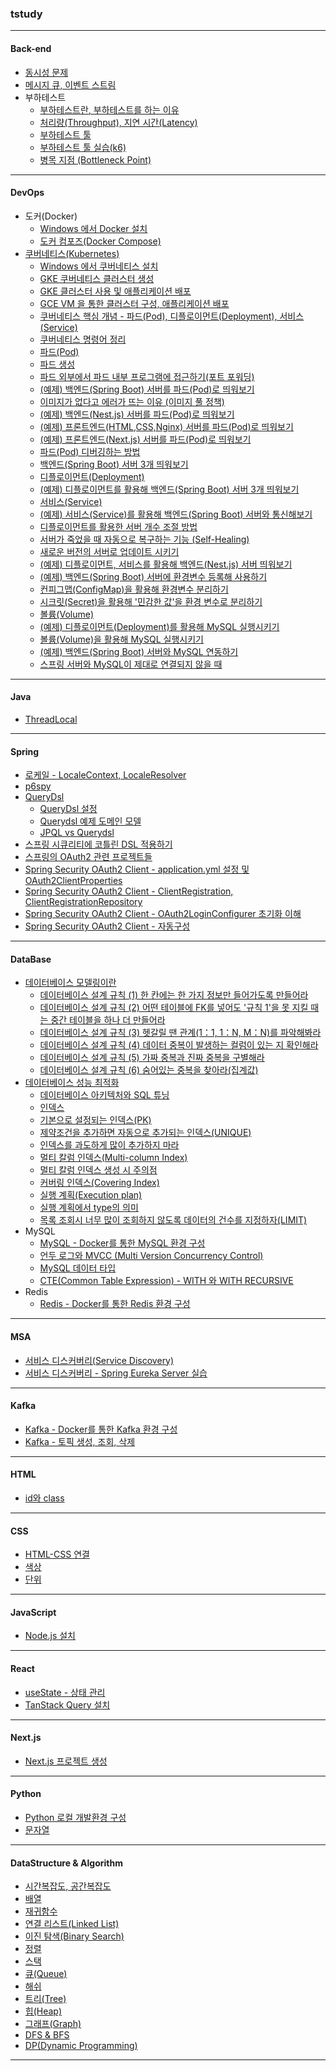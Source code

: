 ### tstudy

---

#### Back-end
- <a href="./back-end/동시성 문제.md" target="_blank">동시성 문제</a>
- <a href="./back-end/메시지 큐, 이벤트 스트림.md" target="_blank">메시지 큐, 이벤트 스트림</a>
- 부하테스트
  - <a href="./back-end/부하테스트란, 부하테스트를 하는 이유.md" target="_blank">부하테스트란, 부하테스트를 하는 이유</a>
  - <a href="./back-end/처리량(Throughput), 지연 시간(Latency).md" target="_blank">처리량(Throughput), 지연 시간(Latency)</a>
  - <a href="./back-end/부하테스트 툴.md" target="_blank">부하테스트 툴</a>
  - <a href="./back-end/부하테스트 툴 실습(k6).md" target="_blank">부하테스트 툴 실습(k6)</a>
  - <a href="./back-end/병목 지점(Bottleneck Point).md" target="_blank">병목 지점 (Bottleneck Point)</a>

---

#### DevOps
- 도커(Docker)
  - <a href="./devops/docker/Windows 에서 Docker 설치.md" target="_blank">Windows 에서 Docker 설치</a>
  - <a href="./devops/docker/도커 컴포즈(Docker Compose).md" target="_blank">도커 컴포즈(Docker Compose)</a>
- <a href="./devops/kubernetes/쿠버네티스(Kubernetes).md" target="_blank">쿠버네티스(Kubernetes)</a>
  - <a href="./devops/kubernetes/Windows 에서 쿠버네티스 설치.md" target="_blank">Windows 에서 쿠버네티스 설치</a>
  - <a href="./devops/kubernetes/GKE 쿠버네티스 클러스터 생성.md" target="_blank">GKE 쿠버네티스 클러스터 생성</a>
  - <a href="./devops/kubernetes/GKE 클러스터 사용 및 애플리케이션 배포.md" target="_blank">GKE 클러스터 사용 및 애플리케이션 배포</a>
  - <a href="./devops/kubernetes/GCE VM 을 통한 클러스터 구성, 애플리케이션 배포.md" target="_blank">GCE VM 을 통한 클러스터 구성, 애플리케이션 배포</a>
  - <a href="./devops/kubernetes/쿠버네티스 핵심 개념 - 파드(Pod), 디플로이먼트(Deployment), 서비스(Service).md" target="_blank">쿠버네티스 핵심 개념 - 파드(Pod), 디플로이먼트(Deployment), 서비스(Service)</a>
  - <a href="./devops/kubernetes/쿠버네티스 명령어 정리.md" target="_blank">쿠버네티스 명령어 정리</a>
  - <a href="./devops/kubernetes/파드(Pod).md" target="_blank">파드(Pod)</a>
  - <a href="./devops/kubernetes/파드 생성.md" target="_blank">파드 생성</a>
  - <a href="./devops/kubernetes/파드 외부에서 파드 내부 프로그램에 접근하기(포트 포워딩).md" target="_blank">파드 외부에서 파드 내부 프로그램에 접근하기(포트 포워딩)</a>
  - <a href="./devops/kubernetes/(예제) 백엔드(Spring Boot) 서버를 파드(Pod)로 띄워보기.md" target="_blank">(예제) 백엔드(Spring Boot) 서버를 파드(Pod)로 띄워보기</a>
  - <a href="./devops/kubernetes/이미지가 없다고 에러가 뜨는 이유 (이미지 풀 정책).md" target="_blank">이미지가 없다고 에러가 뜨는 이유 (이미지 풀 정책)</a>
  - <a href="./devops/kubernetes/(예제) 백엔드(Nest.js) 서버를 파드(Pod)로 띄워보기.md" target="_blank">(예제) 백엔드(Nest.js) 서버를 파드(Pod)로 띄워보기</a>
  - <a href="./devops/kubernetes/(예제) 프론트엔드(HTML,CSS,Nginx) 서버를 파드(Pod)로 띄워보기.md" target="_blank">(예제) 프론트엔드(HTML,CSS,Nginx) 서버를 파드(Pod)로 띄워보기</a>
  - <a href="./devops/kubernetes/(예제) 프론트엔드(Next.js) 서버를 파드(Pod)로 띄워보기.md" target="_blank">(예제) 프론트엔드(Next.js) 서버를 파드(Pod)로 띄워보기</a>
  - <a href="./devops/kubernetes/파드(Pod) 디버깅하는 방법.md" target="_blank">파드(Pod) 디버깅하는 방법</a>
  - <a href="./devops/kubernetes/백엔드(Spring Boot) 서버 3개 띄워보기.md" target="_blank">백엔드(Spring Boot) 서버 3개 띄워보기</a>
  - <a href="./devops/kubernetes/디플로이먼트(Deployment).md" target="_blank">디플로이먼트(Deployment)</a>
  - <a href="./devops/kubernetes/(예제) 디플로이먼트를 활용해 백엔드(Spring Boot) 서버 3개 띄워보기.md" target="_blank">(예제) 디플로이먼트를 활용해 백엔드(Spring Boot) 서버 3개 띄워보기</a>
  - <a href="./devops/kubernetes/서비스(Service).md" target="_blank">서비스(Service)</a>
  - <a href="./devops/kubernetes/(예제) 서비스(Service)를 활용해 백엔드(Spring Boot) 서버와 통신해보기.md" target="_blank">(예제) 서비스(Service)를 활용해 백엔드(Spring Boot) 서버와 통신해보기</a>
  - <a href="./devops/kubernetes/디플로이먼트를 활용한 서버 개수 조절 방법.md" target="_blank">디플로이먼트를 활용한 서버 개수 조절 방법</a>
  - <a href="./devops/kubernetes/서버가 죽었을 때 자동으로 복구하는 기능 (Self-Healing).md" target="_blank">서버가 죽었을 때 자동으로 복구하는 기능 (Self-Healing)</a>
  - <a href="./devops/kubernetes/새로운 버전의 서버로 업데이트 시키기.md" target="_blank">새로운 버전의 서버로 업데이트 시키기</a>
  - <a href="./devops/kubernetes/(예제) 디플로이먼트, 서비스를 활용해 백엔드(Nest.js) 서버 띄워보기.md" target="_blank">(예제) 디플로이먼트, 서비스를 활용해 백엔드(Nest.js) 서버 띄워보기</a>
  - <a href="./devops/kubernetes/(예제) 백엔드(Spring Boot) 서버에 환경변수 등록해 사용하기.md" target="_blank">(예제) 백엔드(Spring Boot) 서버에 환경변수 등록해 사용하기</a>
  - <a href="./devops/kubernetes/컨피그맵(ConfigMap)을 활용해 환경변수 분리하기.md" target="_blank">컨피그맵(ConfigMap)을 활용해 환경변수 분리하기</a>
  - <a href="./devops/kubernetes/시크릿(Secret)을 활용해 '민감한 값'을 환경 변수로 분리하기.md" target="_blank">시크릿(Secret)을 활용해 '민감한 값'을 환경 변수로 분리하기</a>
  - <a href="./devops/kubernetes/볼륨(Volume).md" target="_blank">볼륨(Volume)</a>
  - <a href="./devops/kubernetes/(예제) 디플로이먼트(Deployment)를 활용해 MySQL 실행시키기.md" target="_blank">(예제) 디플로이먼트(Deployment)를 활용해 MySQL 실행시키기</a>
  - <a href="./devops/kubernetes/볼륨(Volume)을 활용해 MySQL 실행시키기.md" target="_blank">볼륨(Volume)을 활용해 MySQL 실행시키기</a>
  - <a href="./devops/kubernetes/(예제) 백엔드(Spring Boot) 서버와 MySQL 연동하기.md" target="_blank">(예제) 백엔드(Spring Boot) 서버와 MySQL 연동하기</a>
  - <a href="./devops/kubernetes/스프링 서버와 MySQL이 제대로 연결되지 않을 때.md" target="_blank">스프링 서버와 MySQL이 제대로 연결되지 않을 때</a>

---

#### Java
- <a href="./java/ThreadLocal.md">ThreadLocal</a>

---

#### Spring
- <a href="./spring/로케일 - LocaleContext, LocaleResolver.md">로케일 - LocaleContext, LocaleResolver</a>
- <a href="./spring/spring-data-jpa/p6spy.md">p6spy</a>
- <a href="./spring/querydsl/Querydsl.md">QueryDsl</a>
  - <a href="./spring/querydsl/Querydsl 설정.md">QueryDsl 설정</a>
  - <a href="./spring/querydsl/Querydsl 예제 도메인 모델.md">Querydsl 예제 도메인 모델</a>
  - <a href="./spring/querydsl/JPQL vs Querydsl.md">JPQL vs Querydsl</a>
- <a href="./spring/스프링 시큐리티에 코틀린 DSL 적용하기.md" target="_blank">스프링 시큐리티에 코틀린 DSL 적용하기</a>
- <a href="./spring/스프링의 OAuth2 관련 프로젝트들.md" target="_blank">스프링의 OAuth2 관련 프로젝트들</a>
- <a href="./spring/Spring Security OAuth2 Client - application.yml 설정 및 OAuth2ClientProperties.md" target="_blank">Spring Security OAuth2 Client - application.yml 설정 및 OAuth2ClientProperties</a>
- <a href="./spring/Spring Security OAuth2 Client - ClientRegistration, ClientRegistrationRepository.md" target="_blank">Spring Security OAuth2 Client - ClientRegistration, ClientRegistrationRepository</a>
- <a href="./spring/Spring Security OAuth2 Client - OAuth2LoginConfigurer 초기화 이해.md" target="_blank">Spring Security OAuth2 Client - OAuth2LoginConfigurer 초기화 이해</a>
- <a href="./spring/Spring Security OAuth2 Client - 자동구성.md" target="_blank">Spring Security OAuth2 Client - 자동구성</a>

---

#### DataBase
- <a href="./database/데이터베이스 모델링이란.md" target="_blank">데이터베이스 모델링이란</a>
  - <a href="./database/데이터베이스 설계 규칙 (1) 한 칸에는 한 가지 정보만 들어가도록 만들어라.md" target="_blank">데이터베이스 설계 규칙 (1) 한 칸에는 한 가지 정보만 들어가도록 만들어라</a>
  - <a href="./database/데이터베이스 설계 규칙 (2) 어떤 테이블에 FK를 넣어도 '규칙 1'을 못 지킬 때는 중간 테이블을 하나 더 만들어라.md" target="_blank">데이터베이스 설계 규칙 (2) 어떤 테이블에 FK를 넣어도 '규칙 1'을 못 지킬 때는 중간 테이블을 하나 더 만들어라</a>
  - <a href="./database/데이터베이스 설계 규칙 (3) 헷갈릴 땐 관계(1：1, 1：N, M：N)를 파악해봐라.md" target="_blank">데이터베이스 설계 규칙 (3) 헷갈릴 땐 관계(1：1, 1：N, M：N)를 파악해봐라</a>
  - <a href="./database/데이터베이스 설계 규칙 (4) 데이터 중복이 발생하는 컬럼이 있는 지 확인해라.md" target="_blank">데이터베이스 설계 규칙 (4) 데이터 중복이 발생하는 컬럼이 있는 지 확인해라</a>
  - <a href="./database/데이터베이스 설계 규칙 (5) 가짜 중복과 진짜 중복을 구별해라.md" target="_blank">데이터베이스 설계 규칙 (5) 가짜 중복과 진짜 중복을 구별해라</a>
  - <a href="./database/데이터베이스 설계 규칙 (6) 숨어있는 중복을 찾아라(집계값).md" target="_blank">데이터베이스 설계 규칙 (6) 숨어있는 중복을 찾아라(집계값)</a>
- <a href="./database/데이터베이스 성능 최적화.md" target="_blank">데이터베이스 성능 최적화</a>
  - <a href="./database/데이터베이스 아키텍처와 SQL 튜닝.md" target="_blank">데이터베이스 아키텍처와 SQL 튜닝</a>
  - <a href="./database/인덱스.md" target="_blank">인덱스</a>
  - <a href="./database/기본으로 설정되는 인덱스(PK).md" target="_blank">기본으로 설정되는 인덱스(PK)</a>
  - <a href="./database/제약조건을 추가하면 자동으로 추가되는 인덱스(UNIQUE).md" target="_blank">제약조건을 추가하면 자동으로 추가되는 인덱스(UNIQUE)</a>
  - <a href="./database/인덱스를 과도하게 많이 추가하지 마라.md" target="_blank">인덱스를 과도하게 많이 추가하지 마라</a>
  - <a href="./database/멀티 칼럼 인덱스(Multi-column Index).md" target="_blank">멀티 칼럼 인덱스(Multi-column Index)</a>
  - <a href="./database/멀티 칼럼 인덱스 생성 시 주의점.md" target="_blank">멀티 칼럼 인덱스 생성 시 주의점</a>
  - <a href="./database/커버링 인덱스(Covering Index).md" target="_blank">커버링 인덱스(Covering Index)</a>
  - <a href="./database/실행 계획(Execution plan).md" target="_blank">실행 계획(Execution plan)</a>
  - <a href="./database/실행 계획에서 type의 의미.md" target="_blank">실행 계획에서 type의 의미</a>
  - <a href="./database/목록 조회시 너무 많이 조회하지 않도록 데이터의 건수를 지정하자(LIMIT).md" target="_blank">목록 조회시 너무 많이 조회하지 않도록 데이터의 건수를 지정하자(LIMIT)</a>
- MySQL
  - <a href="./database/mysql/MySQL - Docker를 통한 MySQL 환경 구성.md" target="_blank">MySQL - Docker를 통한 MySQL 환경 구성</a>
  - <a href="./database/mysql/언두 로그와 MVCC (Multi Version Concurrency Control).md" target="_blank">언두 로그와 MVCC (Multi Version Concurrency Control)</a>
  - <a href="./database/mysql/MySQL 데이터 타입.md" target="_blank">MySQL 데이터 타입</a>
  - <a href="./database/mysql/CTE(Common Table Expression) - WITH 와 WITH RECURSIVE.md" target="_blank">CTE(Common Table Expression) - WITH 와 WITH RECURSIVE</a>
- Redis
  - <a href="./database/redis/Redis - Docker를 통한 Redis 환경 구성.md" target="_blank">Redis - Docker를 통한 Redis 환경 구성</a>

---

#### MSA
- <a href="./msa/서비스 디스커버리(Service Discovery).md" target="_blank">서비스 디스커버리(Service Discovery)</a>
- <a href="./msa/서비스 디스커버리 - Spring Eureka Server 실습.md" target="_blank">서비스 디스커버리 - Spring Eureka Server 실습</a>

---

#### Kafka
- <a href="./kafka/Kafka - Docker를 통한 Kafka 환경 구성.md" target="_blank">Kafka - Docker를 통한 Kafka 환경 구성</a>
- <a href="./kafka/Kafka - 토픽 생성, 조회, 삭제.md" target="_blank">Kafka - 토픽 생성, 조회, 삭제</a>

---

#### HTML
- <a href="./html/id와 class.md" target="_blank">id와 class</a>

---

#### CSS
- <a href="./css/HTML-CSS 연결.md" target="_blank">HTML-CSS 연결</a>
- <a href="./css/색상.md" target="_blank">색상</a>
- <a href="./css/단위.md" target="_blank">단위</a>

---

#### JavaScript
- <a href="./javascript/Node.js 설치.md" target="_blank">Node.js 설치</a>

---

#### React
- <a href="./react/useState.md" target="_blank">useState - 상태 관리</a>
- <a href="./react/TanStack Query 설치.md" target="_blank">TanStack Query 설치</a>

---

#### Next.js
- <a href="./nextjs/Next.js 프로젝트 생성.md" target="_blank">Next.js 프로젝트 생성</a>

---

#### Python
- <a href="./python/Python 로컬 개발환경 구성.md" target="_blank">Python 로컬 개발환경 구성</a>
- <a href="./python/문자열.md" target="_blank">문자열</a>

---

#### DataStructure & Algorithm
- <a href="./data-structure-and-algorithm/시간복잡도, 공간복잡도.md" href="_blank">시간복잡도, 공간복잡도</a>
- <a href="./data-structure-and-algorithm/배열.md" href="_blank">배열</a>
- <a href="./data-structure-and-algorithm/재귀함수.md" href="_blank">재귀함수</a>
- <a href="./data-structure-and-algorithm/연결 리스트(Linked List).md" href="_blank">연결 리스트(Linked List)</a>
- <a href="./data-structure-and-algorithm/이진 탐색(Binary Search).md" href="_blank">이진 탐색(Binary Search)</a>
- <a href="./data-structure-and-algorithm/정렬.md" href="_blank">정렬</a>
- <a href="./data-structure-and-algorithm/스택.md" href="_blank">스택</a>
- <a href="./data-structure-and-algorithm/큐(Queue).md" href="_blank">큐(Queue)</a>
- <a href="./data-structure-and-algorithm/해쉬.md" href="_blank">해쉬</a>
- <a href="./data-structure-and-algorithm/트리(Tree).md" href="_blank">트리(Tree)</a>
- <a href="./data-structure-and-algorithm/힙(Heap).md" href="_blank">힙(Heap)</a>
- <a href="./data-structure-and-algorithm/그래프(Graph).md" href="_blank">그래프(Graph)</a>
- <a href="./data-structure-and-algorithm/DFS & BFS.md" href="_blank">DFS & BFS</a>
- <a href="./data-structure-and-algorithm/DP(Dynamic Programming).md" href="_blank">DP(Dynamic Programming)</a>

---

